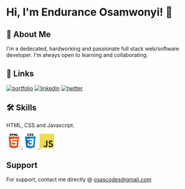 
# Hi, I'm Endurance Osamwonyi! 👋


## 🚀 About Me
I'm a dedecated, hardworking and passionate full stack web/software developer. I'm always open to learning and collaborating.


## 🔗 Links
[![portfolio](https://img.shields.io/badge/my_portfolio-000?style=for-the-badge&logo=ko-fi&logoColor=white)](https:/https://portfolio.eddieosas.repl.co)
[![linkedin](https://img.shields.io/badge/linkedin-0A66C2?style=for-the-badge&logo=linkedin&logoColor=white)](https://www.linkedin.com/Enduranceosas)
[![twitter](https://img.shields.io/badge/twitter-1DA1F2?style=for-the-badge&logo=twitter&logoColor=white)](https://twitter.com/EddieOsas?s=09)



## 🛠 Skills
HTML, CSS and Javascript.

 <a href="https://www.w3.org/html/" target="_blank" rel="noreferrer"> <img src="https://raw.githubusercontent.com/devicons/devicon/master/icons/html5/html5-original-wordmark.svg" alt="html5" width="40" height="40"/> </a> 
 <a href="https://www.w3schools.com/css/" target="_blank" rel="noreferrer"> <img src="https://raw.githubusercontent.com/devicons/devicon/master/icons/css3/css3-original-wordmark.svg" alt="css3" width="40" height="40"/> </a>
 <a href="https://developer.mozilla.org/en-US/docs/Web/JavaScript" target="_blank" rel="noreferrer"> <img src="https://raw.githubusercontent.com/devicons/devicon/master/icons/javascript/javascript-original.svg" alt="javascript" width="40" height="40"/> </a> 
## Support

For support, contact me directly @ osascodes@gmail.com

